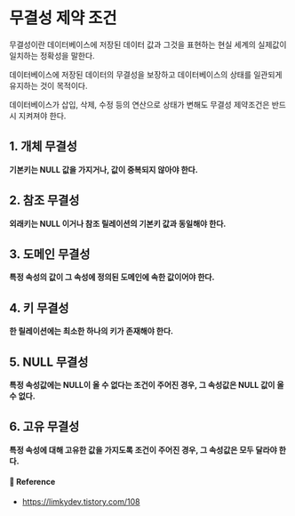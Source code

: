 # 무결성 제약 조건  

무결성이란 데이터베이스에 저장된 데이터 값과 그것을 표현하는 현실 세계의 실제값이 일치하는 정확성을 말한다.  

데이터베이스에 저장된 데이터의 무결성을 보장하고 데이터베이스의 상태를 일관되게 유지하는 것이 목적이다.  

데이터베이스가 삽입, 삭제, 수정 등의 연산으로 상태가 변해도 무결성 제약조건은 반드시 지켜져야 한다.  

## 1. 개체 무결성  

**기본키는 NULL 값을 가지거나, 값이 중복되지 않아야 한다.**  

## 2. 참조 무결성  

**외래키는 NULL 이거나 참조 릴레이션의 기본키 값과 동일해야 한다.**  

## 3. 도메인 무결성  

**특정 속성의 값이 그 속성에 정의된 도메인에 속한 값이어야 한다.**  

## 4. 키 무결성  

**한 릴레이션에는 최소한 하나의 키가 존재해야 한다.**  

## 5. NULL 무결성  

**특정 속성값에는 NULL이 올 수 없다는 조건이 주어진 경우, 그 속성값은 NULL 값이 올 수 없다.**  

## 6. 고유 무결성  

**특정 속성에 대해 고유한 값을 가지도록 조건이 주어진 경우, 그 속성값은 모두 달라야 한다.**  

#### 📌 Reference  

- <https://limkydev.tistory.com/108>
